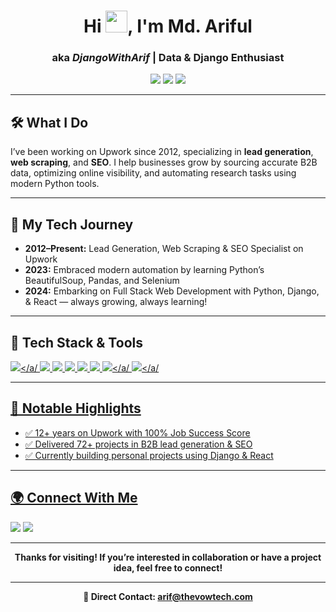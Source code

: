 <h1 align="center">
  Hi <img src="https://media.giphy.com/media/hvRJCLFzcasrR4ia7z/giphy.gif" width="35">, I'm Md. Ariful
</h1>
<h3 align="center"> aka <i>DjangoWithArif</i> | Data & Django Enthusiast</h3>

<p align="center">
  <a href="https://www.upwork.com/freelancers/~01ce8b32dec9bbe8f8"><img src="https://img.shields.io/badge/Upwork-6FDA44?style=for-the-badge&logo=Upwork&logoColor=white"/></a>
  <a href="https://www.linkedin.com/in/djangowitharif/"><img src="https://img.shields.io/badge/LinkedIn-0077B5?style=for-the-badge&logo=linkedin&logoColor=white"/></a>
  <a href="mailto:arif@thevowtech.com"><img src="https://img.shields.io/badge/Email-D14836?style=for-the-badge&logo=gmail&logoColor=white"/></a>
</p>

---

## 🛠️ What I Do

I’ve been working on Upwork since 2012, specializing in **lead generation**, **web scraping**, and **SEO**. I help businesses grow by sourcing accurate B2B data, optimizing online visibility, and automating research tasks using modern Python tools.

---

## 🚀 My Tech Journey

- **2012–Present:** Lead Generation, Web Scraping & SEO Specialist on Upwork
- **2023:** Embraced modern automation by learning Python’s BeautifulSoup, Pandas, and Selenium
- **2024:** Embarking on Full Stack Web Development with Python, Django, & React — always growing, always learning!

---

## 🧰 Tech Stack & Tools

<a href="https://www.upwork.com/freelancers/~01ce8b32dec9bbe8f8"><img src="https://img.shields.io/badge/Python-3776AB?style=for-the-badge&logo=python&logoColor=white"/></a/
<img src="https://img.shields.io/badge/Django-092E20?style=for-the-badge&logo=django&logoColor=white"/>
<img src="https://img.shields.io/badge/React-20232A?style=for-the-badge&logo=react&logoColor=61DAFB"/>
<img src="https://img.shields.io/badge/Selenium-43B02A?style=for-the-badge&logo=selenium&logoColor=white"/>
<img src="https://img.shields.io/badge/BeautifulSoup-4B8BBE?style=for-the-badge&logo=python&logoColor=white"/>
<img src="https://img.shields.io/badge/Pandas-150458?style=for-the-badge&logo=pandas&logoColor=white"/>
<a href="https://www.upwork.com/freelancers/~01ce8b32dec9bbe8f8"><img src="https://img.shields.io/badge/SEO-4285F4?style=for-the-badge&logo=google&logoColor=white"/></a/
<a href="https://www.upwork.com/freelancers/~01ce8b32dec9bbe8f8"><img src="https://img.shields.io/badge/Lead Generation-FF6F00?style=for-the-badge"/></a/

---

## 📌 Notable Highlights

- ✅ 12+ years on Upwork with 100% Job Success Score
- ✅ Delivered 72+ projects in B2B lead generation & SEO
- ✅ Currently building personal projects using Django & React

---

## 🌍 Connect With Me

<p>
  <a href="https://www.upwork.com/freelancers/~01ce8b32dec9bbe8f8"><img src="https://img.shields.io/badge/Upwork-6FDA44?style=for-the-badge&logo=Upwork&logoColor=white"/></a>
  <a href="https://www.linkedin.com/in/djangowitharif/"><img src="https://img.shields.io/badge/LinkedIn-0077B5?style=for-the-badge&logo=linkedin&logoColor=white"/></a>
</p>

---

<p align="center">
  <b>Thanks for visiting! If you’re interested in collaboration or have a project idea, feel free to connect!</b>
</p>

---

<p align="center">
  <b>📧 Direct Contact: <a href="mailto:arif@thevowtech.com">arif@thevowtech.com</a></b>
</p>
